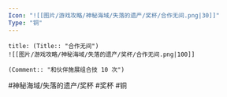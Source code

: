 ```yaml
---
Icon: "![[图片/游戏攻略/神秘海域/失落的遗产/奖杯/合作无间.png|30]]"
Type: "铜"
---
```

```ad-common-bronze-trophy
title: (Title:: "合作无间")
![[图片/游戏攻略/神秘海域/失落的遗产/奖杯/合作无间.png|100]]

(Comment:: "和伙伴施展组合技 10 次")
```

#神秘海域/失落的遗产/奖杯 #奖杯 #铜
